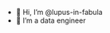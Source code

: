 - 👋 Hi, I’m @lupus-in-fabula
- 👀 I’m a data engineer

<!---
lupus-in-fabula/lupus-in-fabula is a ✨ special ✨ repository because its `README.md` (this file) appears on your GitHub profile.
You can click the Preview link to take a look at your changes.
--->
